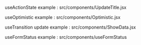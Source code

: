 useActionState example : src/components/UpdateTitle.jsx

useOptimistic example : src/components/Optimistic.jsx

useTransition update example : src/components/ShowData.jsx

useFormStatus example : src/components/useFormStatus